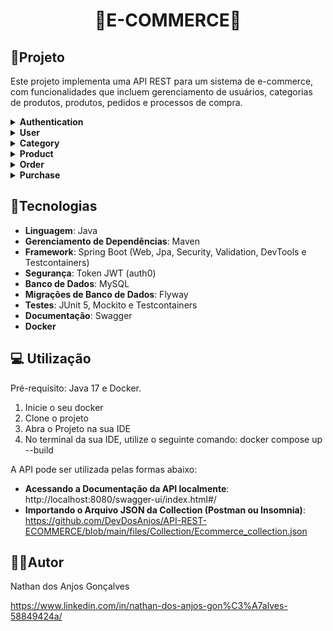 <h1 align="center"> 🏪E-COMMERCE🏪 </h1>


## 🛒Projeto

Este projeto implementa uma API REST para um sistema de e-commerce, com funcionalidades que incluem gerenciamento de usuários, categorias de produtos, produtos, pedidos e processos de compra.

<details>
<summary><b>Authentication</b></summary>
<img src="files/Images/Authentication.png" alt="Authentication">
</details>

<details>
<summary><b>User</b></summary>
<img src="files/Images/User.png" alt="User">
</details>

<details>
<summary><b>Category</b></summary>
<img src="files/Images/Category.png" alt="Category">
</details>

<details>
<summary><b>Product</b></summary>
<img src="files/Images/Product.png" alt="Product">
</details>

<details>
<summary><b>Order</b></summary>
<img src="files/Images/Order.png" alt="Order">
</details>

<details>
<summary><b>Purchase</b></summary>
<img src="files/Images/Purchase.png" alt="Purchase">
</details>


## 🔧Tecnologias

- **Linguagem**: Java
- **Gerenciamento de Dependências**: Maven
- **Framework**: Spring Boot (Web, Jpa, Security, Validation, DevTools e Testcontainers)
- **Segurança**: Token JWT (auth0)
- **Banco de Dados**: MySQL
- **Migrações de Banco de Dados**: Flyway
- **Testes**: JUnit 5, Mockito e Testcontainers
- **Documentação**: Swagger
- **Docker**

## 💻 Utilização

Pré-requisito: Java 17 e Docker.

1. Inicie o seu docker
2. Clone o projeto 
3. Abra o Projeto na sua IDE
4. No terminal da sua IDE, utilize o seguinte comando: docker compose up --build

A API pode ser utilizada pelas formas abaixo:
- **Acessando a Documentação da API localmente**: http://localhost:8080/swagger-ui/index.html#/
- **Importando o Arquivo JSON da Collection (Postman ou Insomnia)**: https://github.com/DevDosAnjos/API-REST-ECOMMERCE/blob/main/files/Collection/Ecommerce_collection.json

## 👨‍💻Autor
Nathan dos Anjos Gonçalves

https://www.linkedin.com/in/nathan-dos-anjos-gon%C3%A7alves-58849424a/
